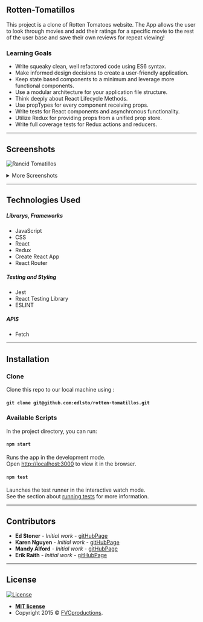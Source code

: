 ## Rotten-Tomatillos
This project is a clone of Rotten Tomatoes website. The App allows the user to look through movies and add their ratings for a specific movie to the rest of the user base and save their own reviews for repeat viewing!

### Learning Goals
- Write squeaky clean, well refactored code using ES6 syntax.
- Make informed design decisions to create a user-friendly application.
- Keep state based components to a minimum and leverage more functional components.
- Use a modular architecture for your application file structure.
- Think deeply about React Lifecycle Methods.
- Use propTypes for every component receiving props.
- Write tests for React components and asynchronous functionality.
- Utilize Redux for providing props from a unified prop store.
- Write full coverage tests for Redux actions and reducers.

---

## Screenshots
![Rancid Tomatillos ](https://user-images.githubusercontent.com/6379500/79272736-1951b700-7e5f-11ea-8416-26d2c39c0059.gif)

<details><summary>More Screenshots</summary>
<p>
  
##### Home Page 
![Home](https://user-images.githubusercontent.com/6379500/79267871-16eb5f00-7e57-11ea-9b65-e49a9d4de1f6.png)
##### Login Modal
![Login](https://user-images.githubusercontent.com/6379500/79268037-5619b000-7e57-11ea-9204-a5563a67dd00.png)
##### Home Page(Logged in)
![Home Logged in](https://user-images.githubusercontent.com/6379500/79268460-0c7d9500-7e58-11ea-8f3b-80574dbbbfb6.png)
##### Movie Details
![Movie Details](https://user-images.githubusercontent.com/6379500/79268559-31720800-7e58-11ea-8a56-7f7036e8ad34.png)
##### Mobile View
![mobile](https://user-images.githubusercontent.com/6379500/79268138-83fef480-7e57-11ea-8beb-4fe0d64e64b7.png)

</p>
</details>

---

## Technologies Used

##### Librarys, Frameworks
- JavaScript
- CSS
- React
- Redux
- Create React App
- React Router

##### Testing and Styling
- Jest
- React Testing Library
- ESLINT

##### APIS
- Fetch

---

## Installation

### Clone

Clone this repo to our local machine using :
#### `git clone git@github.com:edlsto/rotten-tomatillos.git`

### Available Scripts

In the project directory, you can run:

#### `npm start`

Runs the app in the development mode.<br />
Open [http://localhost:3000](http://localhost:3000) to view it in the browser.

#### `npm test`

Launches the test runner in the interactive watch mode.<br />
See the section about [running tests](https://facebook.github.io/create-react-app/docs/running-tests) for more information.

---

## Contributors 
* **Ed Stoner**  - *Initial work* - [gitHubPage](https://github.com/edlsto)
* **Karen Nguyen**  - *Initial work* - [gitHubPage](https://github.com/KareNguyen94)
* **Mandy Alford**  - *Initial work* - [gitHubPage](https://github.com/MandyAlford)
* **Erik Raith**  - *Initial work* - [gitHubPage](https://github.com/ERaith)

---

## License

[![License](http://img.shields.io/:license-mit-blue.svg?style=flat-square)](http://badges.mit-license.org)

- **[MIT license](http://opensource.org/licenses/mit-license.php)**
- Copyright 2015 © <a href="http://fvcproductions.com" target="_blank">FVCproductions</a>.

